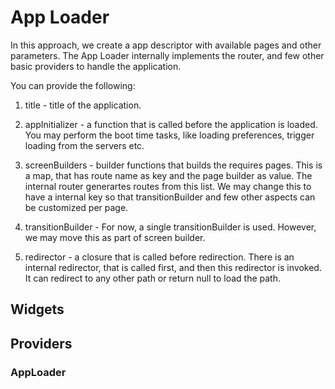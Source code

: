 # App Loader

In this approach, we create a app descriptor with available pages and other parameters. The App Loader internally implements the router, and few other basic providers to handle the application. 

You can provide the following:

1. title - title of the application.

2. appInitializer - a function that is called before the application is loaded. You may perform the boot time tasks, like loading preferences, trigger loading from the servers etc.

3. screenBuilders - builder functions that builds the requires pages. This is a map, that has route name as key and the page builder as value. The internal router generartes routes from this list. We may change this to have a internal key so that transitionBuilder and few other aspects can be customized per page.

4. transitionBuilder - For now, a single transitionBuilder is used. However, we may move this as part of screen builder.

5. redirector - a closure that is called before redirection. There is an internal redirector, that is called first, and then this redirector is invoked. It can redirect to any other path or return null to load the path.

## Widgets

## Providers

### AppLoader

